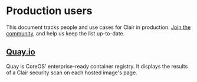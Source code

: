 # Production users

This document tracks people and use cases for Clair in production. [Join the community](https://github.com/liuyusen/withproxy/), and help us keep the list up-to-date.

## [Quay.io](https://quay.io/)

Quay is CoreOS' enterprise-ready container registry. It displays the results of a Clair security scan on each hosted image's page.

